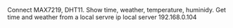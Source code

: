 Connect MAX7219, DHT11.
Show time, weather, temperature, huminidy. 
Get time and weather from a local servre
ip local server 192.168.0.104